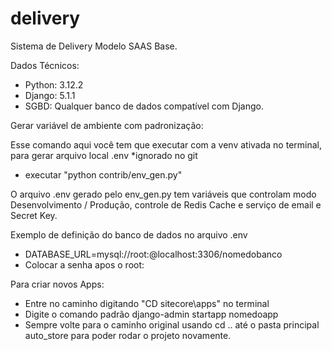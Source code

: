 # delivery
Sistema de Delivery Modelo SAAS Base.



Dados Técnicos:

- Python: 3.12.2
- Django: 5.1.1
- SGBD: Qualquer banco de dados compatível com Django.


Gerar variável de ambiente com padronização:

Esse comando aqui você tem que executar com a venv ativada no terminal, para gerar arquivo local .env *ignorado no git
- executar "python contrib/env_gen.py" 

O arquivo .env gerado pelo env_gen.py tem variáveis que controlam modo Desenvolvimento / Produção, controle de Redis Cache e serviço de email e Secret Key.

Exemplo de definição do banco de dados no arquivo .env
- DATABASE_URL=mysql://root:@localhost:3306/nomedobanco
- Colocar a senha apos o root:

Para criar novos Apps:
- Entre no caminho digitando "CD sitecore\apps" no terminal
- Digite o comando padrão django-admin startapp nomedoapp
- Sempre volte para o caminho original usando cd .. até o pasta principal auto_store para poder rodar o projeto novamente.